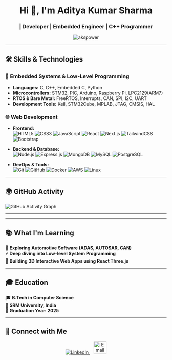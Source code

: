 <h1 align="center">Hi 👋, I'm Aditya Kumar Sharma</h1>
<h3 align="center"> | Developer | Embedded Engineer | C++ Programmer</h3>

<p align="center">
  <img src="https://komarev.com/ghpvc/?username=akspower&label=Profile%20views&color=0e75b6&style=flat" alt="akspower" />
</p>

---

## 🛠️ **Skills & Technologies**

### 🔌 Embedded Systems & Low-Level Programming
- **Languages:** C, C++, Embedded C, Python  
- **Microcontrollers:** STM32, PIC, Arduino, Raspberry Pi. LPC2129(ARM7)  
- **RTOS & Bare Metal:** FreeRTOS, Interrupts, CAN, SPI, I2C, UART  
- **Development Tools:** Keil, STM32Cube, MPLAB, JTAG, CMSIS, HAL  

### 🌐 Web Development
- **Frontend:**  
  ![HTML5](https://skillicons.dev/icons?i=html) ![CSS3](https://skillicons.dev/icons?i=css) 
  ![JavaScript](https://skillicons.dev/icons?i=js) ![React](https://skillicons.dev/icons?i=react) 
  ![Next.js](https://skillicons.dev/icons?i=nextjs) ![TailwindCSS](https://skillicons.dev/icons?i=tailwind) 
  ![Bootstrap](https://skillicons.dev/icons?i=bootstrap)  

- **Backend & Database:**  
  ![Node.js](https://skillicons.dev/icons?i=nodejs) ![Express.js](https://skillicons.dev/icons?i=express) 
  ![MongoDB](https://skillicons.dev/icons?i=mongodb) ![MySQL](https://skillicons.dev/icons?i=mysql) 
  ![PostgreSQL](https://skillicons.dev/icons?i=postgres)  

- **DevOps & Tools:**  
  ![Git](https://skillicons.dev/icons?i=git) ![GitHub](https://skillicons.dev/icons?i=github) 
  ![Docker](https://skillicons.dev/icons?i=docker) ![AWS](https://skillicons.dev/icons?i=aws) 
  ![Linux](https://skillicons.dev/icons?i=linux)   

---

## 🌍 **GitHub Activity**
![GitHub Activity Graph](https://github-readme-activity-graph.vercel.app/graph?username=akspower&theme=radical)

---

---

## 📚 **What I'm Learning**
🚗 **Exploring Automotive Software (ADAS, AUTOSAR, CAN)**  
⚡ **Deep diving into Low-level System Programming**  
🎨 **Building 3D Interactive Web Apps using React Three.js**  

---

## 🎓 **Education**
🎓 **B.Tech in Computer Science**  
🏫 **SRM University, India**  
📅 **Graduation Year: 2025**

---

## 🔗 **Connect with Me**
<p align="center">
  <a href="https://linkedin.com/in/aditya-kumar-sharma-73447621a" target="blank">
    <img src="https://skillicons.dev/icons?i=linkedin" alt="LinkedIn" />
  </a>
  &nbsp;&nbsp;
  <a href="mailto:adityakumarsharmapower@gmail.com">
    <img src="https://upload.wikimedia.org/wikipedia/commons/4/4e/Gmail_Icon.png" alt="Email" height="40" width="40"/>
  </a>
</p>
